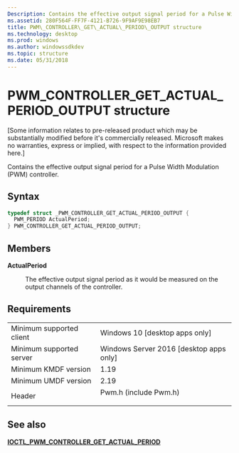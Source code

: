 ```yaml
---
Description: Contains the effective output signal period for a Pulse Width Modulation (PWM) controller.
ms.assetid: 280F564F-FF7F-4121-B726-9F9AF9E98EB7
title: PWM\_CONTROLLER\_GET\_ACTUAL\_PERIOD\_OUTPUT structure
ms.technology: desktop
ms.prod: windows
ms.author: windowssdkdev
ms.topic: structure
ms.date: 05/31/2018
---
```


# PWM\_CONTROLLER\_GET\_ACTUAL\_PERIOD\_OUTPUT structure

\[Some information relates to pre-released product which may be substantially modified before it's commercially released. Microsoft makes no warranties, express or implied, with respect to the information provided here.\]

Contains the effective output signal period for a Pulse Width Modulation (PWM) controller.

## Syntax


```C++
typedef struct _PWM_CONTROLLER_GET_ACTUAL_PERIOD_OUTPUT {
  PWM_PERIOD ActualPeriod;
} PWM_CONTROLLER_GET_ACTUAL_PERIOD_OUTPUT;
```



## Members

<dl> <dt>

**ActualPeriod**
</dt> <dd>

The effective output signal period as it would be measured on the output channels of the controller.

</dd> </dl>

## Requirements



|                                     |                                                                                                  |
|-------------------------------------|--------------------------------------------------------------------------------------------------|
| Minimum supported client<br/> | Windows 10 \[desktop apps only\]<br/>                                                      |
| Minimum supported server<br/> | Windows Server 2016 \[desktop apps only\]<br/>                                             |
| Minimum KMDF version<br/>     | 1.19<br/>                                                                                  |
| Minimum UMDF version<br/>     | 2.19<br/>                                                                                  |
| Header<br/>                   | <dl> <dt>Pwm.h (include Pwm.h)</dt> </dl> |



## See also

<dl> <dt>

[**IOCTL\_PWM\_CONTROLLER\_GET\_ACTUAL\_PERIOD**](https://www.bing.com/search?q=**IOCTL\_PWM\_CONTROLLER\_GET\_ACTUAL\_PERIOD**)
</dt> </dl>

 

 





